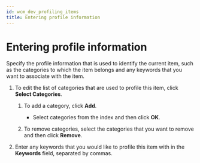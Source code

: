 ```yaml
---
id: wcm_dev_profiling_items
title: Entering profile information
---
```


# Entering profile information


Specify the profile information that is used to identify the current item, such as the categories to which the item belongs and any keywords that you want to associate with the item.

1.  To edit the list of categories that are used to profile this item, click **Select Categories**.

    1.  To add a category, click **Add**.

        -   Select categories from the index and then click **OK**.
    2.  To remove categories, select the categories that you want to remove and then click **Remove**.

2.  Enter any keywords that you would like to profile this item with in the **Keywords** field, separated by commas.


